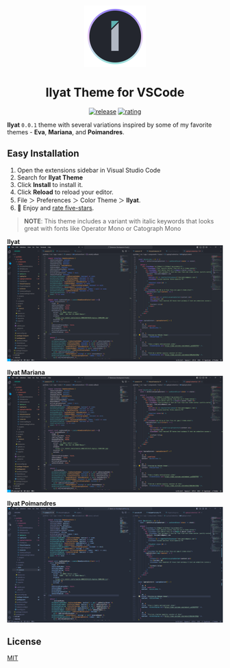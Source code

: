 <div align="center">

![ilyat-logo](images/ilyat-logo-temp.png)

# Ilyat Theme for VSCode

[![release](https://img.shields.io/github/v/release/theljwhite/ilyat.svg?style=for-the-badge&logo=github&logoColor=white&colorA=2b303b&colorB=5fb3b3)](https://github.com/theljwhite/ilyat/releases/latest)
[![rating](https://img.shields.io/visual-studio-marketplace/stars/ljwhite.ilyat-vscode?style=for-the-badge&logo=reverbnation&logoColor=white&colorA=2b303b&colorB=FFE66D)](https://marketplace.visualstudio.com/items?itemName=ljwhite.ilyat-vscode)

</div>

**Ilyat** `0.0.1` theme with several variations inspired by some of my favorite themes - **Eva**, **Mariana**, and **Poimandres**.

## Easy Installation

1. Open the extensions sidebar in Visual Studio Code
2. Search for **Ilyat Theme**
3. Click **Install** to install it.
4. Click **Reload** to reload your editor.
5. File ＞ Preferences ＞ Color Theme ＞ **Ilyat**.
6. 🌟 Enjoy and [rate five-stars](https://marketplace.visualstudio.com/items?itemName=ljwhite.ilyat-vscode&ssr=false#review-details).

> **NOTE**: This theme includes a variant with italic keywords that looks great with fonts like Operator Mono or Catograph Mono

**Ilyat**
![ilyat-theme](images/ilyat.png)

**Ilyat Mariana**
![ilyat-mariana](images/ilyat-mariana.png)

**Ilyat Poimandres**
![ilyat-poimandres](images/ilyat-poimandres.png)

## License

[MIT](https://github.com/release/theljwhite/ilyat/blob/master/LICENSE.md)
